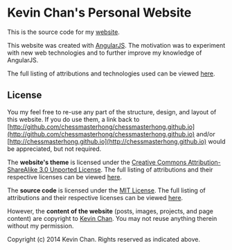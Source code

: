 # Kevin Chan's Personal Website

This is the source code for my [website](http://chessmasterhong.github.io).

This website was created with [AngularJS](http://angularjs.org). The motivation was to experiment with new web technologies and to further improve my knowledge of AngularJS.

The full listing of attributions and technologies used can be viewed [here](http://chessmasterhong.github.io/#/credits).


## License

You my feel free to re-use any part of the structure, design, and layout of this website. If you do use them, a link back to [http://github.com/chessmasterhong/chessmasterhong.github.io](http://github.com/chessmasterhong/chessmasterhong.github.io) and/or [http://chessmasterhong.github.io](http://chessmasterhong.github.io) would be appreciated, but not required.

The **website's theme** is licensed under the [Creative Commons Attribution-ShareAlike 3.0 Unported License](http://creativecommons.org/licenses/by-sa/3.0/). The full listing of attributions and their respective licenses can be viewed [here](/src/tasks/license.css).

The **source code** is licensed under the [MIT License](LICENSE.txt). The full listing of attributions and their respective licenses can be viewed [here](/src/tasks/license.js).

However, the **content of the website** (posts, images, projects, and page content) are copyright to [Kevin Chan](http://github.com/chessmasterhong). You may not reuse anything therein without my permission.

Copyright (c) 2014 Kevin Chan. Rights reserved as indicated above.
